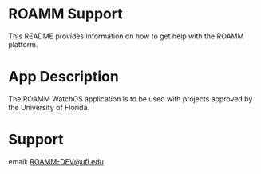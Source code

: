 # ROAMM Support
This README provides information on how to get help with the ROAMM platform.

# App Description
The ROAMM WatchOS application is to be used with projects approved by the University of Florida.

# Support
email:  ROAMM-DEV@ufl.edu



